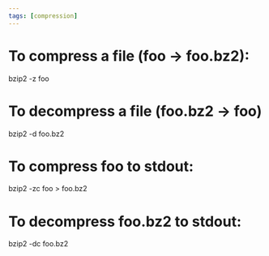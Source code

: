```yaml
---
tags: [compression]
---
```


# To compress a file (foo -> foo.bz2):

bzip2 -z foo

# To decompress a file (foo.bz2 -> foo)

bzip2 -d foo.bz2

# To compress foo to stdout:

bzip2 -zc foo > foo.bz2

# To decompress foo.bz2 to stdout:

bzip2 -dc foo.bz2
